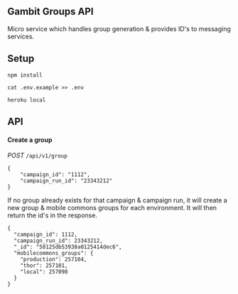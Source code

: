 ## Gambit Groups API
Micro service which handles group generation & provides ID's to messaging services.

## Setup
`npm install`

`cat .env.example >> .env`

`heroku local`

## API

#### Create a group
*POST* `/api/v1/group`
```
{
	"campaign_id": "1112",
	"campaign_run_id": "23343212"
}
```

If no group already exists for that campaign & campaign run, it will create a new group & mobile commons groups for each environment.
It will then return the id's in the response.

```
{
  "campaign_id": 1112,
  "campaign_run_id": 23343212,
  "_id": "58125db53938a0125414dec6",
  "mobilecommons_groups": {
    "production": 257104,
    "thor": 257101,
    "local": 257098
  }
}
```
